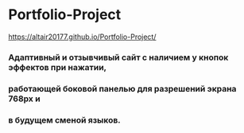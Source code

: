# Portfolio-Project
https://altair20177.github.io/Portfolio-Project/
### Адаптивный и отзывчивый сайт с наличием у кнопок эффектов при нажатии,
### работающей боковой панелью для разрешений экрана 768рх и 
### в будущем сменой языков.
